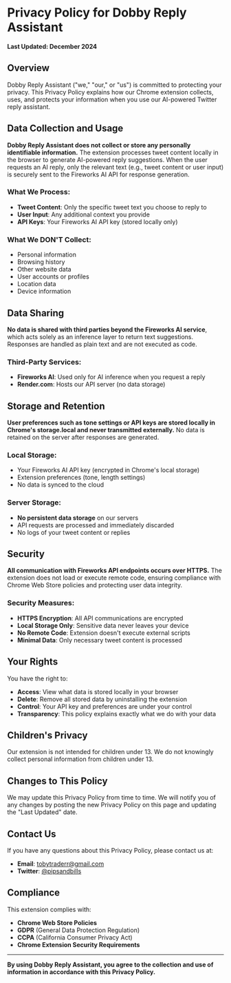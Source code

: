 # Privacy Policy for Dobby Reply Assistant

**Last Updated: December 2024**

## Overview

Dobby Reply Assistant ("we," "our," or "us") is committed to protecting your privacy. This Privacy Policy explains how our Chrome extension collects, uses, and protects your information when you use our AI-powered Twitter reply assistant.

## Data Collection and Usage

**Dobby Reply Assistant does not collect or store any personally identifiable information.** The extension processes tweet content locally in the browser to generate AI-powered reply suggestions. When the user requests an AI reply, only the relevant text (e.g., tweet content or user input) is securely sent to the Fireworks AI API for response generation.

### What We Process:
- **Tweet Content**: Only the specific tweet text you choose to reply to
- **User Input**: Any additional context you provide
- **API Keys**: Your Fireworks AI API key (stored locally only)

### What We DON'T Collect:
- Personal information
- Browsing history
- Other website data
- User accounts or profiles
- Location data
- Device information

## Data Sharing

**No data is shared with third parties beyond the Fireworks AI service**, which acts solely as an inference layer to return text suggestions. Responses are handled as plain text and are not executed as code.

### Third-Party Services:
- **Fireworks AI**: Used only for AI inference when you request a reply
- **Render.com**: Hosts our API server (no data storage)

## Storage and Retention

**User preferences such as tone settings or API keys are stored locally in Chrome's storage.local and never transmitted externally.** No data is retained on the server after responses are generated.

### Local Storage:
- Your Fireworks AI API key (encrypted in Chrome's local storage)
- Extension preferences (tone, length settings)
- No data is synced to the cloud

### Server Storage:
- **No persistent data storage** on our servers
- API requests are processed and immediately discarded
- No logs of your tweet content or replies

## Security

**All communication with Fireworks API endpoints occurs over HTTPS.** The extension does not load or execute remote code, ensuring compliance with Chrome Web Store policies and protecting user data integrity.

### Security Measures:
- **HTTPS Encryption**: All API communications are encrypted
- **Local Storage Only**: Sensitive data never leaves your device
- **No Remote Code**: Extension doesn't execute external scripts
- **Minimal Data**: Only necessary tweet content is processed

## Your Rights

You have the right to:
- **Access**: View what data is stored locally in your browser
- **Delete**: Remove all stored data by uninstalling the extension
- **Control**: Your API key and preferences are under your control
- **Transparency**: This policy explains exactly what we do with your data

## Children's Privacy

Our extension is not intended for children under 13. We do not knowingly collect personal information from children under 13.

## Changes to This Policy

We may update this Privacy Policy from time to time. We will notify you of any changes by posting the new Privacy Policy on this page and updating the "Last Updated" date.

## Contact Us

If you have any questions about this Privacy Policy, please contact us at:
- **Email**: tobytraderr@gmail.com
- **Twitter**: [@pipsandbills](https://x.com/pipsandbills)

## Compliance

This extension complies with:
- **Chrome Web Store Policies**
- **GDPR** (General Data Protection Regulation)
- **CCPA** (California Consumer Privacy Act)
- **Chrome Extension Security Requirements**

---

**By using Dobby Reply Assistant, you agree to the collection and use of information in accordance with this Privacy Policy.**

